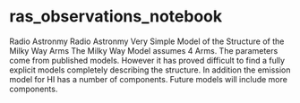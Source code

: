 # ras_observations_notebook
Radio Astronmy 
Radio Astronmy Very Simple Model of the Structure of the Milky Way Arms The Milky Way Model assumes 4 Arms. The parameters come from published models. However it has proved difficult to find a fully explicit models completely describing the structure. In addition the emission model for HI has a number of components. Future models will include more components.
